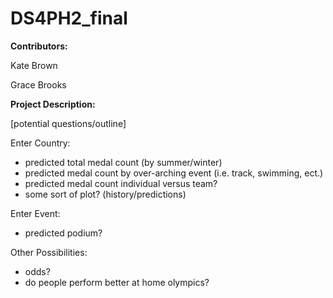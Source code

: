 # DS4PH2_final

**Contributors:**

Kate Brown

Grace Brooks

**Project Description:**

[potential questions/outline]

Enter Country:

- predicted total medal count (by summer/winter)
- predicted medal count by over-arching event (i.e. track, swimming, ect.)
- predicted medal count individual versus team?
- some sort of plot? (history/predictions)
  
Enter Event:

- predicted podium?
  
Other Possibilities:

- odds?
- do people perform better at home olympics?
